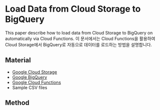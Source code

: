 # Load Data from Cloud Storage to BigQuery

This paper describe how to load data from Cloud Storage to BigQuery on automatically via Cloud Functions.
이 문서에서는 Cloud Functions을 활용하여 Cloud Storage에서 BigQuery로 자동으로 데이터를 로드하는 방법을 설명합니다.

## Material

- [Google Cloud Storage](https://cloud.google.com/storage/)
- [Google BigQuery](https://cloud.google.com/bigquery/)
- [Google Cloud Functions](https://cloud.google.com/functions/docs/concepts/overview)
- Sample CSV files



## Method
